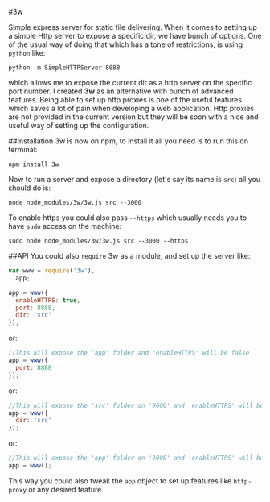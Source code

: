 #3w

Simple express server for static file delivering.
When it comes to setting up a simple Http server to expose a specific dir, we have bunch of options.
One of the usual way of doing that which has a tone of restrictions, is using `python` like:

```
python -m SimpleHTTPServer 8080
```

which allows me to expose the current dir as a http server on the specific port number.
I created **3w** as an alternative with bunch of advanced features.
Being able to set up http proxies is one of the useful features which saves a lot of pain when developing a web application.
Http proxies are not provided in the current version but they will be soon with a nice and useful way of setting up the configuration.

##Installation
3w is now on npm, to install it all you need is to run this on terminal:

```
npm install 3w
```

Now to run a server and expose a directory (let's say its name is `src`) all you should do is:

```
node node_modules/3w/3w.js src --3000
```

To enable https you could also pass `--https` which usually needs you to have `sudo` access on the machine:

```
sudo node node_modules/3w/3w.js src --3000 --https
```

##API
You could also `require` 3w as a module, and set up the server like:

```javascript
var www = require('3w'),
  app;

app = www({
  enableHTTPS: true,
  port: 8888,
  dir: 'src'
});
```

or:

```javascript
//This will expose the 'app' folder and 'enableHTTPS' will be false
app = www({
  port: 8888
});
```
or:

```javascript
//This will expose the 'src' folder on '9000' and 'enableHTTPS' will be false
app = www({
  dir: 'src'
});
```

or:

```javascript
//This will expose the 'app' folder on '9000' and 'enableHTTPS' will be false
app = www();
```
This way you could also tweak the `app` object to set up features like `http-proxy` or any desired feature.
